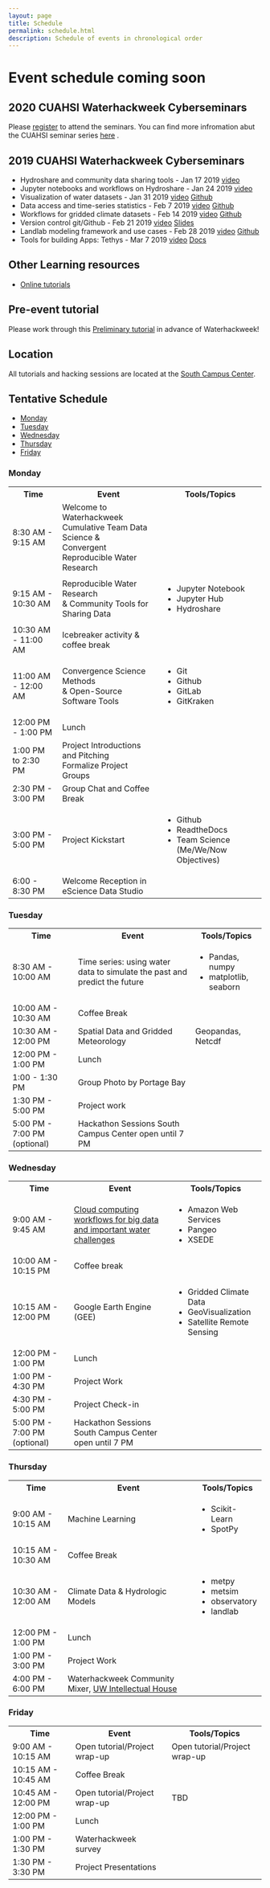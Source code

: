 ```yaml
---
layout: page
title: Schedule
permalink: schedule.html
description: Schedule of events in chronological order 
---
```

# Event schedule coming soon

## 2020 CUAHSI Waterhackweek Cyberseminars

Please  <a href="https://www.cuahsi.org/education/cyberseminars/waterhackweek-cyberseminar-series">register</a> to attend the seminars.
You can find more infromation abut the CUAHSI seminar series <a href="https://www.cuahsi.org/education/cyberseminars/">here</a> . 

## 2019 CUAHSI Waterhackweek Cyberseminars

*  Hydroshare and community data sharing tools - Jan 17 2019  <a href="https://youtu.be/foRBVEKgNZ0">video</a>
*  Jupyter notebooks and workflows on Hydroshare - Jan 24 2019   <a href="https://youtu.be/SWzw4hNat8I">video</a>
*  Visualization of water datasets - Jan 31 2019  <a href="https://youtu.be/BrolsSGMSVU">video</a>  <a href="https://github.com/waterhackweek/visualization">Github</a>
*  Data access and time-series statistics - Feb 7 2019 <a href="https://youtu.be/uQXuS1AB2M0">video</a>  <a href="https://github.com/waterhackweek/tsdata_access">Github</a>
*  Workflows for gridded climate datasets - Feb 14 2019 <a href="https://youtu.be/Ls6Huc2JQaM">video</a>  <a href="https://github.com/waterhackweek/gridded_data">Github</a>
*  Version control git/Github - Feb 21 2019 <a href="https://youtu.be/Bc5BO9gPC9w">video</a>  <a href="https://github.com/waterhackweek/git_practice/blob/master/Git-Waterhackweek-Slides.pdf">Slides</a>
*  Landlab modeling framework and use cases - Feb 28 2019 <a href="https://youtu.be/m10UA5_gsuM">video</a>  <a href="https://github.com/waterhackweek/Landlab_intro">Github</a>
*  Tools for building Apps: Tethys  -  Mar 7 2019 <a href="https://youtu.be/8wnkOJu_tjo">video</a>  <a href="http://docs.tethysplatform.org/en/stable/tutorials/getting_started.html">Docs</a>

## Other Learning resources

* <a href="https://waterhackweek.github.io/prehackweek.html">Online tutorials</a>

## Pre-event tutorial

Please work through this <a href ="https://waterhackweek.github.io/preliminary/">Preliminary tutorial</a> in advance of Waterhackweek!

## Location

All tutorials and hacking sessions are located at the <a href="https://www.google.com/maps/place/South+Campus+Center+(SOCC)/@47.6486189,-122.3265906,14z/data=!4m5!3m4!1s0x549014ee985979b3:0x76193ba01e011bc3!8m2!3d47.6494921!4d-122.3109317">South Campus Center</a>.

## Tentative Schedule

- [Monday](#monday)
- [Tuesday](#tuesday)
- [Wednesday](#wednesday)
- [Thursday](#thursday)
- [Friday](#friday)

### Monday

<table>

<tbody>

<tr>

<th>Time</th>

<th>Event</th>

<th>Tools/Topics</th>

<!--<th>Instructors</th>-->

</tr>

<tr>

<td>8:30 AM - 9:15 AM</td>

<td>Welcome to Waterhackweek <br/> Cumulative Team Data Science & <br/> Convergent Reproducible Water Research</td>

<!--<td>Waterhackweek adminstrative team </td>-->

</tr>

<tr>

<td>9:15 AM - 10:30 AM</td>

<!---
<td><a href="insert link here">Jupyter notebooks, Jupyter Hub and Hydroshare Tools Part I </a></td>
-->
<td> Reproducible Water Research <br/> & Community Tools for Sharing Data</td>
    
<td>
    <ul>
        <li>Jupyter Notebook</li>
        <li> Jupyter Hub </li>
        <li> Hydroshare </li>
    </ul>
</td>

<!--<td>Sarah, Jon, Anthony, Victoria</td>-->

</tr>

<tr>

<td>10:30 AM - 11:00 AM</td>

<td>Icebreaker activity & coffee break</td>

</tr>

<tr>

<td>11:00 AM - 12:00 AM</td>

<!---
<td><a href="insert link here">Jupyter notebooks, Jupyter Hub and Hydroshare tools </a></td>
-->
<td> Convergence Science Methods <br/> & Open-Source Software Tools  </td>

<td>
    <ul>
        <li>Git</li>
        <li>Github</li>
        <li>GitLab</li>
        <li>GitKraken</li>
    </ul>
</td>

<!--<td>Madhavi Srinivasan, Scott Black</td>-->

</tr>

<tr>

<td>12:00 PM - 1:00 PM</td>

<td>Lunch</td>

<td></td>

</tr>

<tr>

<td>1:00 PM to 2:30 PM</td>

<td>Project Introductions and Pitching <br/> Formalize Project Groups</td>

<td></td>

<!--<td>Everyone</td>-->

</tr>

<tr>

<td>2:30 PM - 3:00 PM</td>

<td> Group Chat and Coffee Break </td>

</tr>

<tr>

<td>3:00 PM - 5:00 PM</td>

<td>Project Kickstart </td>

<td>
    <ul>
        <li>Github</li>
        <li>ReadtheDocs</li>
        <li>Team Science (Me/We/Now Objectives)</li>
    </ul>
    
</td>

</tr>

<tr>

<td>6:00 - 8:30 PM</td>

<td>Welcome Reception in eScience Data Studio</td>

<!--<td>Waterhackweek and Friends</td>-->
<td></td>

</tr>

</tbody>

</table>

### Tuesday

<table>

<tbody>

<tr>

<th>Time</th>

<th>Event</th>

<th>Tools/Topics</th>

</tr>

<tr>

<td>8:30 AM - 10:00 AM</td>


<td>Time series: using water data to simulate the past and predict the future</td>

<!--<td>Steven Pestana, Emilio Mayorga, Bart Nijssen, Yifan Chen</td>-->

<td>
    <ul>
        <li>Pandas, numpy</li>
        <li>matplotlib, seaborn</li>
    </ul>
</td>

</tr>

<tr>

<td>10:00 AM - 10:30 AM</td>

<td>Coffee Break</td>

<td></td>

</tr>

<tr>

<td>10:30 AM - 12:00 PM</td>

<td>Spatial Data and Gridded Meteorology </td>

<!--<td>Oriana Chegwidden, Andrew Bennett</td>-->

<td>Geopandas, Netcdf</td>

<!--<td>Yifan Cheng / TBD </td>-->

</tr>

<tr>

<td>12:00 PM - 1:00 PM</td>

<td>Lunch</td>

<td></td>

</tr>
<tr>

<td>1:00 - 1:30 PM</td>

<td>Group Photo by Portage Bay</td>

<td></td>

</tr>
<tr>

<td>1:30 PM - 5:00 PM</td>
<td>Project work</td>
<td></td>
</tr>

<tr>

<td>5:00 PM - 7:00 PM (optional)</td>

<td>Hackathon Sessions South Campus Center open until 7 PM</td>
<td></td>

<!--<td>Everyone</td>-->

</tr>

</tbody>

</table>

### Wednesday

<table>

<tbody>

<tr>

<th>Time</th>

<th>Event</th>

<th>Tools/Topics</th>

</tr>

<tr>

<td>9:00 AM - 9:45 AM</td>

<td> <a href="https://amanda-tan.github.io/cloud101_aws/">Cloud computing workflows for big data and important water challenges</a></td>

<td> 
    <ul>
        <li>Amazon Web Services</li>
        <li>Pangeo</li>
        <li>XSEDE</li>
    </ul>
</td>

</tr>

<tr> 

<td>10:00 AM - 10:15 PM</td>

<td>Coffee break</td>

<td></td>

</tr>

<tr> 

<td>10:15 AM - 12:00 PM</td>

<td>Google Earth Engine (GEE)</td>

<td>
    <ul>
        <li>Gridded Climate Data</li>
        <li>GeoVisualization</li>
        <li>Satellite Remote Sensing</li>
    </ul>
</td>

<!--<td>Claire Beveridge and Friends</td>-->

</tr>
<tr>

<td>12:00 PM - 1:00 PM</td>

<td>Lunch</td>

<td></td>

</tr>

<tr>

<td>1:00 PM - 4:30 PM</td>

<td>Project Work</td>

<td></td>

</tr>

<tr>

<td>4:30 PM - 5:00 PM</td>

<td>Project Check-in</td>

<td></td>

</tr>

<tr>

<td>5:00 PM - 7:00 PM (optional)</td>

<td>Hackathon Sessions South Campus Center open until 7 PM</td>

<td></td>

</tr>

</tbody>

</table>

### Thursday

<table>

<tbody>

<tr>

<th>Time</th>

<th>Event</th>

<th>Tools/Topics</th>

</tr>

<tr>

<td>9:00 AM - 10:15 AM</td>

<td>Machine Learning</td>

<td>
<ul>
    <li>Scikit-Learn</li>
    <li> SpotPy</li>
    </ul>
</td>

</tr>

<tr>

<td>10:15 AM - 10:30 AM</td>

<td>Coffee Break</td>

<td></td>

</tr>

<tr>

<td>10:30 AM - 12:00 AM</td>

<td>Climate Data  & Hydrologic Models</td>

<td>
    <ul>
        <li>metpy</li>
        <li>metsim</li>
        <li>observatory</li>
        <li>landlab</li>
    </ul>
</td>

</tr>

<tr>

<td>12:00 PM - 1:00 PM</td>

<td>Lunch</td>

<td></td>

</tr>

<tr>

<td>1:00 PM - 3:00 PM</td>

<td>Project Work</td>

<td></td>

</tr>

<tr>

<td>4:00 PM - 6:00 PM</td>

<td>Waterhackweek Community Mixer, <a href="http://www.washington.edu/diversity/tribal-relations/intellectual-house/">UW Intellectual House</a></td>

<td></td>

</tr>

</tbody>

</table>

### Friday

<table>

<tbody>

<tr>

<th>Time</th>

<th>Event</th>

<th>Tools/Topics</th>

</tr>

<tr>

<td>9:00 AM - 10:15 AM </td>

<td>Open tutorial/Project wrap-up</td>

<td>Open tutorial/Project wrap-up</td>

</tr>


<tr>

<td>10:15 AM - 10:45 AM</td>

<td>Coffee Break</td>

<td></td>

</tr>

<tr>

<td>10:45 AM - 12:00 PM</td>

<td>Open tutorial/Project wrap-up</td>

<td>TBD</td>

</tr>

<tr>

<td>12:00 PM - 1:00 PM</td>

<td>Lunch</td>

<td></td>

</tr>

<tr>

<td>1:00 PM - 1:30 PM</td>

<td>Waterhackweek survey</td>

<td></td>

</tr>

<tr>

<td>1:30 PM - 3:30 PM</td>

<td>Project Presentations</td>

<td></td>

</tr>

</tbody>

</table>



<!---
* Version control (Git, Github)
* Hydroshare CUAHSI Hydrologic Information System (JupyterHub CI)
* Data and model archiving in collaborative research 
* Leveraging community water data services, data encodings, and access libraries (ulmo, WOFpy)
* Publication of reproducible models (Landlab + HydroShare)
* Hydrologic Model Construction and Testing of Modeling Hypotheses (SUMMA)
* Model Optimization, Machine Learning (Spotypy)
* Cloud big data (Xarray, Dask)
* Visualization 
* Working with spatial datasets
* Google Earth Engine 
-->
